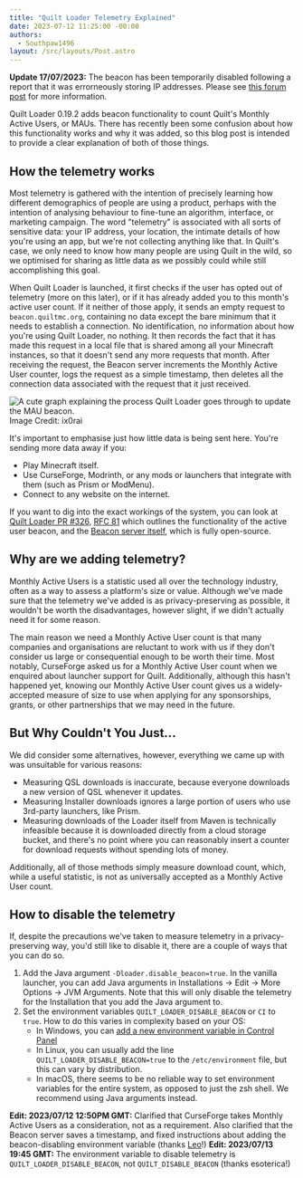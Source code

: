 ```yaml
---
title: "Quilt Loader Telemetry Explained"
date: 2023-07-12 11:25:00 -00:00
authors:
  - Southpaw1496
layout: /src/layouts/Post.astro
---
```

**Update 17/07/2023:** The beacon has been temporarily disabled following a report that it was errorneously storing IP addresses. Please see [this forum post](https://forum.quiltmc.org/t/important-monthly-active-user-beacon-update/1649) for more information.

Quilt Loader 0.19.2 adds beacon functionality to count Quilt's Monthly Active Users, or MAUs. There has recently been some confusion about how this functionality works and why it was added, so this blog post is intended to provide a clear explanation of both of those things.

<!-- MORE -->

## How the telemetry works
Most telemetry is gathered with the intention of precisely learning how different demographics of people are using a product, perhaps with the intention of analysing behaviour to fine-tune an algorithm, interface, or marketing campaign. The word "telemetry" is associated with all sorts of sensitive data: your IP address, your location, the intimate details of how you're using an app, but we're not collecting anything like that. In Quilt's case, we only need to know how many people are using Quilt in the wild, so we optimised for sharing as little data as we possibly could while still accomplishing this goal.

When Quilt Loader is launched, it first checks if the user has opted out of telemetry (more on this later), or if it has already added you to this month's active user count. If it neither of those apply, it sends an empty request to `beacon.quiltmc.org`, containing no data except the bare minimum that it needs to establish a connection. No identification, no information about how you're using Quilt Loader, no nothing. It then records the fact that it has made this request in a local file that is shared among all your Minecraft instances, so that it doesn't send any more requests that month. After receiving the request, the Beacon server increments the Monthly Active User counter, logs the request as a simple timestamp, then deletes all the connection data associated with the request that it just received.

![A cute graph explaining the process Quilt Loader goes through to update the MAU beacon.](/assets/img/writing/blog/2023-06-26-mau-beacon/beacon-update-process.png)
Image Credit: ix0rai

It's important to emphasise just how little data is being sent here. You're sending more data away if you:
- Play Minecraft itself.
- Use CurseForge, Modrinth, or any mods or launchers that integrate with them (such as Prism or ModMenu).
- Connect to any website on the internet.

If you want to dig into the exact workings of the system, you can look at [Quilt Loader PR #326](https://github.com/QuiltMC/quilt-loader/pull/326), [RFC 81](https://github.com/QuiltMC/rfcs/blob/main/specification/0081-active-user-beacon.md) which outlines the functionality of the active user beacon, and the [Beacon server itself](https://github.com/QuiltMC/beacon.quiltmc.org), which is fully open-source.

## Why are we adding telemetry?
Monthly Active Users is a statistic used all over the technology industry, often as a way to assess a platform's size or value. Although we've made sure that the telemetry we've added is as privacy-preserving as possible, it wouldn't be worth the disadvantages, however slight, if we didn't actually need it for some reason.

The main reason we need a Monthly Active User count is that many companies and organisations are reluctant to work with us if they don't consider us large or consequential enough to be worth their time. Most notably, CurseForge asked us for a Monthly Active User count when we enquired about launcher support for Quilt. Additionally, although this hasn't happened yet, knowing our Monthly Active User count gives us a widely-accepted measure of size to use when applying for any sponsorships, grants, or other partnerships that we may need in the future.

## But Why Couldn't You Just...
We did consider some alternatives, however, everything we came up with was unsuitable for various reasons:
- Measuring QSL downloads is inaccurate, because everyone downloads a new version of QSL whenever it updates.
- Measuring Installer downloads ignores a large portion of users who use 3rd-party launchers, like Prism.
- Measuring downloads of the Loader itself from Maven is technically infeasible because it is downloaded directly from a cloud storage bucket, and there's no point where you can reasonably insert a counter for download requests without spending lots of money.

Additionally, all of those methods simply measure download count, which, while a useful statistic, is not as universally accepted as a Monthly Active User count.

## How to disable the telemetry
If, despite the precautions we've taken to measure telemetry in a privacy-preserving way, you'd still like to disable it, there are a couple of ways that you can do so.
1. Add the Java argument `-Dloader.disable_beacon=true`. In the vanilla launcher, you can add Java arguments in Installations -> Edit -> More Options -> JVM Arguments. Note that this will only disable the telemetry for the Installation that you add the Java argument to.
2. Set the environment variables `QUILT_LOADER_DISABLE_BEACON` or `CI` to `true`. How to do this varies in complexity based on your OS:
   - In Windows, you can [add a new environment variable in Control Panel](https://www.architectryan.com/2018/08/31/how-to-change-environment-variables-on-windows-10/)
   - In Linux, you can usually add the line `QUILT_LOADER_DISABLE_BEACON=true` to the `/etc/environment` file, but this can vary by distribution.
   - In macOS, there seems to be no reliable way to set environment variables for the entire system, as opposed to just the zsh shell. We recommend using Java arguments instead.

**Edit: 2023/07/12 12:50PM GMT:** Clarified that CurseForge takes Monthly Active Users as a consideration, not as a requirement. Also clarified that the Beacon server saves a timestamp, and fixed instructions about adding the beacon-disabling environment variable (thanks [Leo](https://60228.dev/@leo)!)
**Edit: 2023/07/13 19:45 GMT:** The environment variable to disable telemetry is `QUILT_LOADER_DISABLE_BEACON`, not `QUILT_DISABLE_BEACON` (thanks esoterica!)
